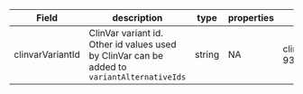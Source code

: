 |Field | description | type | properties | example | enum|
| ---| ---| ---| ---| ---| --- |
| clinvarVariantId | ClinVar variant id. Other id values used by ClinVar can be added to `variantAlternativeIds` | string | NA | clinvar:12345, 9325 | NA|
